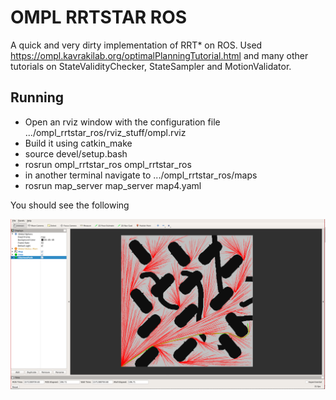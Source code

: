 # OMPL RRTSTAR ROS

A quick and very dirty implementation of RRT* on ROS.
Used https://ompl.kavrakilab.org/optimalPlanningTutorial.html and many other tutorials
on StateValidityChecker, StateSampler and MotionValidator.

## Running

 * Open an rviz window with the configuration file .../ompl_rrtstar_ros/rviz_stuff/ompl.rviz
 * Build it using catkin_make
 * source devel/setup.bash
 * rosrun ompl_rrtstar_ros ompl_rrtstar_ros
 * in another terminal navigate to .../ompl_rrtstar_ros/maps
 * rosrun map_server map_server map4.yaml
 
You should see the following

![RViz Screenshot](https://github.com/xmfcx/ompl_rrtstar_ros/blob/master/docs/rviz_screenshot.png)